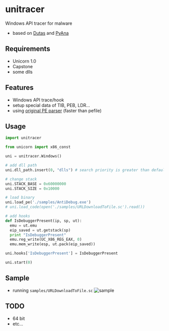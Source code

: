 # unitracer
Windows API tracer for malware

 * based on [Dutas](https://github.com/dungtv543/Dutas) and [PyAna](https://github.com/PyAna/PyAna)

## Requirements
 * Unicorn 1.0
 * Capstone
 * some dlls

## Features
 * Windows API trace/hook
 * setup special data of TIB, PEB, LDR...
 * using [original PE parser](https://github.com/icchy/pe) (faster than pefile)

## Usage
```python
import unitracer

from unicorn import x86_const

uni = unitracer.Windows()

# add dll path
uni.dll_path.insert(0, "dlls") # search priority is greater than default

# change stack
uni.STACK_BASE = 0x60000000
uni.STACK_SIZE = 0x10000

# load binary
uni.load_pe('./samples/AntiDebug.exe')
# uni.load_code(open('./samples/URLDownloadToFile.sc').read())

# add hooks
def IsDebuggerPresent(ip, sp, ut):
  emu = ut.emu
  eip_saved = ut.getstack(sp)
  print "IsDebuggerPresent"
  emu.reg_write(UC_X86_REG_EAX, 0)
  emu.mem_write(esp, ut.pack(eip_saved))

uni.hooks['IsDebuggerPresent'] = IsDebuggerPresent

uni.start(0)
```

## Sample
 * running `samples/URLDownloadToFile.sc`
 ![sample](http://imgur.com/AHzR1ZJ.png)

## TODO
 * 64 bit
 * etc...
